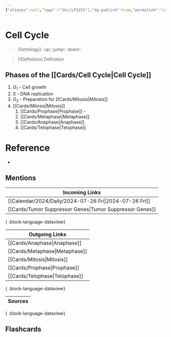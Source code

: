 ```yaml
---
{"aliases":null,"tags":["Uni/LFS252"],"dg-publish":true,"permalink":"/cards/cell-cycle/","dgPassFrontmatter":true}
---
```


# Cell Cycle

> [!ontology]-
> up:: 
> jump:: 
> down:: 

> [!Definition] Definition

## Phases of the [[Cards/Cell Cycle\|Cell Cycle]]

1. $G_1$ - Cell growth
2. $S$ - DNA replication
3. $G_2$ - Preparation for [[Cards/Mitosis\|Mitosis]]
4. [[Cards/Mitosis\|Mitosis]]
	1. [[Cards/Prophase\|Prophase]] - 
	2. [[Cards/Metaphase\|Metaphase]]
	3. [[Cards/Anaphase\|Anaphase]]
	4. [[Cards/Telophase\|Telophase]]

# Reference

- 

## Mentions

| Incoming Links                                              |
| ----------------------------------------------------------- |
| [[Calendar/2024/Daily/2024-07-26 Fri\|2024-07-26 Fri]]   |
| [[Cards/Tumor Suppressor Genes\|Tumor Suppressor Genes]] |

{ .block-language-dataview}

| Outgoing Links                    |
| --------------------------------- |
| [[Cards/Anaphase\|Anaphase]]   |
| [[Cards/Metaphase\|Metaphase]] |
| [[Cards/Mitosis\|Mitosis]]     |
| [[Cards/Prophase\|Prophase]]   |
| [[Cards/Telophase\|Telophase]] |

{ .block-language-dataview}

| Sources |
| ------- |

{ .block-language-dataview}

## Flashcards